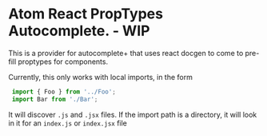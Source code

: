 # Atom React PropTypes Autocomplete. - WIP

This is a provider for autocomplete+ that uses react docgen to come to pre-fill proptypes for components.

Currently, this only works with local imports, in the form 
```JavaScript
 import { Foo } from '../Foo';
 import Bar from './Bar';
```

It will discover `.js` and `.jsx` files. If the import path is a directory, it will look in it for an `index.js` or `index.jsx` file